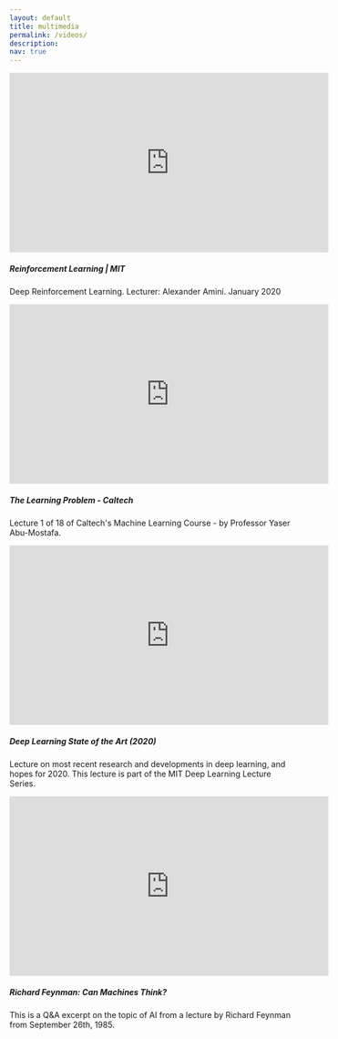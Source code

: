 ```yaml
---
layout: default
title: multimedia
permalink: /videos/
description: 
nav: true
---
```


<div class="container">
  <div class="row pb-4">
    <div class="col">
        <div class="embed-responsive embed-responsive-16by9 hoverable">
            <iframe width="560" height="315" src="https://www.youtube.com/embed/nZfaHIxDD5w" frameborder="0" allow="accelerometer; autoplay; clipboard-write; encrypted-media; gyroscope; picture-in-picture" allowfullscreen></iframe>
        </div>
        <h5 class="text-center video-title">Reinforcement Learning | MIT</h5>
        <p class="text-center video-description">Deep Reinforcement Learning. Lecturer: Alexander Amini. January 2020</p>
    </div>
    <div class="col">
        <div class="embed-responsive embed-responsive-16by9 hoverable">
            <iframe width="560" height="315" src="https://www.youtube.com/embed/mbyG85GZ0PI" frameborder="0" allow="accelerometer; autoplay; clipboard-write; encrypted-media; gyroscope; picture-in-picture" allowfullscreen></iframe>
        </div>
        <h5 class="text-center video-title">The Learning Problem - Caltech</h5>
        <p class="text-center video-description">Lecture 1 of 18 of Caltech's Machine Learning Course - by Professor Yaser Abu-Mostafa.</p>
    </div>
  </div>

  <div class="row">
    <div class="col">
        <div class="embed-responsive embed-responsive-16by9 hoverable">
            <iframe width="560" height="315" src="https://www.youtube.com/embed/0VH1Lim8gL8" frameborder="0" allow="accelerometer; autoplay; clipboard-write; encrypted-media; gyroscope; picture-in-picture" allowfullscreen></iframe>
        </div>
        <h5 class="text-center video-title">Deep Learning State of the Art (2020)</h5>
        <p class="text-center video-description">Lecture on most recent research and developments in deep learning, and hopes for 2020. This lecture is part of the MIT Deep Learning Lecture Series.</p>
    </div>
    <div class="col">
        <div class="embed-responsive embed-responsive-16by9 hoverable">
            <iframe width="560" height="315" src="https://www.youtube.com/embed/ipRvjS7q1DI" frameborder="0" allow="accelerometer; autoplay; clipboard-write; encrypted-media; gyroscope; picture-in-picture" allowfullscreen></iframe>
        </div>
        <h5 class="text-center video-title">Richard Feynman: Can Machines Think?</h5>
        <p class="text-center video-description">This is a Q&A excerpt on the topic of AI from a lecture by Richard Feynman from September 26th, 1985.</p>
    </div>
  </div>
</div>